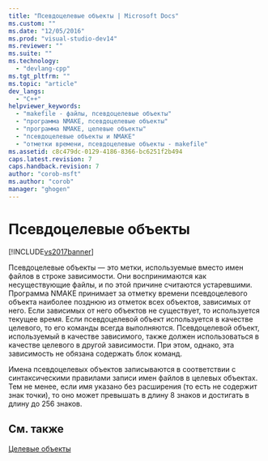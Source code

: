 ```yaml
---
title: "Псевдоцелевые объекты | Microsoft Docs"
ms.custom: ""
ms.date: "12/05/2016"
ms.prod: "visual-studio-dev14"
ms.reviewer: ""
ms.suite: ""
ms.technology: 
  - "devlang-cpp"
ms.tgt_pltfrm: ""
ms.topic: "article"
dev_langs: 
  - "C++"
helpviewer_keywords: 
  - "makefile - файлы, псевдоцелевые объекты"
  - "программа NMAKE, псевдоцелевые объекты"
  - "программа NMAKE, целевые объекты"
  - "псевдоцелевые объекты и NMAKE"
  - "отметки времени, псевдоцелевые объекты - makefile"
ms.assetid: c8c479dc-0129-4186-8366-bc6251f2b494
caps.latest.revision: 7
caps.handback.revision: 7
author: "corob-msft"
ms.author: "corob"
manager: "ghogen"
---
```

# Псевдоцелевые объекты
[!INCLUDE[vs2017banner](../assembler/inline/includes/vs2017banner.md)]

Псевдоцелевые объекты — это метки, используемые вместо имен файлов в строке зависимости.  Они воспринимаются как несуществующие файлы, и по этой причине считаются устаревшими.  Программа NMAKE принимает за отметку времени псевдоцелевого объекта наиболее позднюю из отметок всех объектов, зависимых от него.  Если зависимых от него объектов не существует, то используется текущее время.  Если псевдоцелевой объект используется в качестве целевого, то его команды всегда выполняются.  Псевдоцелевой объект, используемый в качестве зависимого, также должен использоваться в качестве целевого в другой зависимости.  При этом, однако, эта зависимость не обязана содержать блок команд.  
  
 Имена псевдоцелевых объектов записываются в соответствии с синтаксическими правилами записи имен файлов в целевых объектах.  Тем не менее, если имя указано без расширения \(то есть не содержит знак точки\), то оно может превышать в длину 8 знаков и достигать в длину до 256 знаков.  
  
## См. также  
 [Целевые объекты](../build/targets.md)